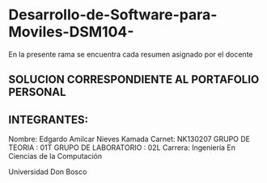 # Desarrollo-de-Software-para-Moviles-DSM104-

En la presente rama se encuentra cada resumen asignado por el docente

## SOLUCION CORRESPONDIENTE AL PORTAFOLIO PERSONAL 


## INTEGRANTES:

Nombre: Edgardo Amilcar Nieves Kamada
Carnet: NK130207
GRUPO DE TEORIA : 01T
GRUPO DE LABORATORIO : 02L
Carrera: Ingeniería En Ciencias de la Computación


Universidad Don Bosco
